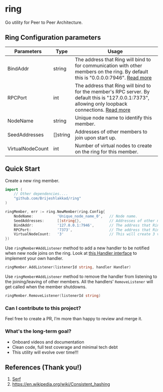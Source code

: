 # ring
Go utility for Peer to Peer Architecture.

## Ring Configuration parameters
| Parameters       | Type     | Usage                                                                                                                                                                                                      |
|------------------|----------|------------------------------------------------------------------------------------------------------------------------------------------------------------------------------------------------------------|
| BindAddr         | string   | The address that Ring will bind to for communication with other members on the ring. By default this is "0.0.0.0:7946". [Read more](https://www.serf.io/docs/agent/options.html#bind)                      |
| RPCPort          | int      | The address that Ring will bind to for the member's RPC server. By default this is "127.0.0.1:7373", allowing only loopback connections. [Read more](https://www.serf.io/docs/agent/options.html#rpc-addr) |
| NodeName         | string   | Unique node name to identify this member.                                                                                                                                                                  |
| SeedAddresses    | []string | Addresses of other members to join upon start up.                                                                                                                                                          |
| VirtualNodeCount | int      | Number of virtual nodes to create on the ring for this member.                                                                                                                                             |

## Quick Start
Create a new ring member.
```go
import (
	// Other dependencies....
	"github.com/Brijeshlakkad/ring"
)

ringMember, err := ring.NewMember(ring.Config{
    NodeName:           'Unique_node_name_0',   // Node name.
    SeedAddresses:      []string{},             // Addresses of other members to join upon start up.
    BindAddr:           '127.0.0.1:7946',       // The address that Ring will bind to for communication with other members on the ring. By default this is "0.0.0.0:7946".
    RPCPort:            '7373',                 // The address that Ring will bind to for the member's RPC server. By default this is "127.0.0.1:7373", allowing only loopback connections.
    VirtualNodeCount:   '3'                     // This will create 3 virtual nodes on the ring.
})
```

Use `ringMember#AddListener` method to add a new handler to be notified when new node joins on the ring.
Look at [this Handler interface](https://github.com/Brijeshlakkad/ring/blob/1022cee940b0f31aa73b6b4d115d5b6a4e208546/membership.go#L141) to implement your own handler.
```go
ringMember.AddListener(listenerId string, handler Handler)
```

Use `ringMember#AddListener` method to remove the handler from listening to the joining/leaving of other members.
All the handlers' `RemoveListener` will get called when the member shutdowns.
```go
ringMember.RemoveListener(listenerId string)
```

### **Can I contribute to this project?**
Feel free to create a PR, I’m more than happy to review and merge it.

### **What's the long-term goal?**
- Onboard videos and documentation
- Clean code, full test coverage and minimal tech debt
- This utility will evolve over time!!!

## References (Thank you!)
1. [Serf](https://github.com/hashicorp/serf)
2. https://en.wikipedia.org/wiki/Consistent_hashing